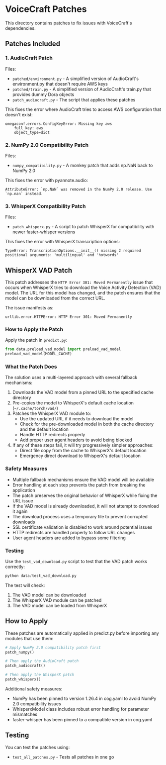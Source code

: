 # VoiceCraft Patches

This directory contains patches to fix issues with VoiceCraft's dependencies.

## Patches Included

### 1. AudioCraft Patch

Files:
- `patched/environment.py` - A simplified version of AudioCraft's environment.py that doesn't require AWS keys
- `patched/train.py` - A simplified version of AudioCraft's train.py that provides dummy Dora objects
- `patch_audiocraft.py` - The script that applies these patches

This fixes the error where AudioCraft tries to access AWS configuration that doesn't exist:
```
omegaconf.errors.ConfigKeyError: Missing key aws
    full_key: aws
    object_type=dict
```

### 2. NumPy 2.0 Compatibility Patch

Files:
- `numpy_compatibility.py` - A monkey patch that adds np.NaN back to NumPy 2.0

This fixes the error with pyannote.audio:
```
AttributeError: `np.NaN` was removed in the NumPy 2.0 release. Use `np.nan` instead.
```

### 3. WhisperX Compatibility Patch

Files:
- `patch_whisperx.py` - A script to patch WhisperX for compatibility with newer faster-whisper versions

This fixes the error with WhisperX transcription options:
```
TypeError: TranscriptionOptions.__init__() missing 2 required positional arguments: 'multilingual' and 'hotwords'
```

## WhisperX VAD Patch

This patch addresses the `HTTP Error 301: Moved Permanently` issue that occurs when WhisperX tries to download the Voice Activity Detection (VAD) model. The URL for this model has changed, and the patch ensures that the model can be downloaded from the correct URL.

The issue manifests as:
```
urllib.error.HTTPError: HTTP Error 301: Moved Permanently
```

### How to Apply the Patch

Apply the patch in `predict.py`:

```python
from data.preload_vad_model import preload_vad_model
preload_vad_model(MODEL_CACHE)
```

### What the Patch Does

The solution uses a multi-layered approach with several fallback mechanisms:

1. Downloads the VAD model from a pinned URL to the specified cache directory
2. Pre-copies the model to WhisperX's default cache location (`~/.cache/torch/vad/`)
3. Patches the WhisperX VAD module to:
   - Use the updated URL if it needs to download the model
   - Check for the pre-downloaded model in both the cache directory and the default location
   - Handle HTTP redirects properly
   - Add proper user agent headers to avoid being blocked
4. If any of these steps fail, it will try progressively simpler approaches:
   - Direct file copy from the cache to WhisperX's default location
   - Emergency direct download to WhisperX's default location

### Safety Measures

- Multiple fallback mechanisms ensure the VAD model will be available
- Error handling at each step prevents the patch from breaking the application
- The patch preserves the original behavior of WhisperX while fixing the URL issue
- If the VAD model is already downloaded, it will not attempt to download it again
- The download process uses a temporary file to prevent corrupted downloads
- SSL certificate validation is disabled to work around potential issues
- HTTP redirects are handled properly to follow URL changes
- User agent headers are added to bypass some filtering

### Testing

Use the `test_vad_download.py` script to test that the VAD patch works correctly:

```python
python data/test_vad_download.py
```

The test will check:
1. The VAD model can be downloaded
2. The WhisperX VAD module can be patched
3. The VAD model can be loaded from WhisperX

## How to Apply

These patches are automatically applied in predict.py before importing any modules that use them:

```python
# Apply NumPy 2.0 compatibility patch first
patch_numpy()

# Then apply the AudioCraft patch
patch_audiocraft()

# Then apply the WhisperX patch
patch_whisperx()
```

Additional safety measures:
- NumPy has been pinned to version 1.26.4 in cog.yaml to avoid NumPy 2.0 compatibility issues
- WhisperxModel class includes robust error handling for parameter mismatches
- faster-whisper has been pinned to a compatible version in cog.yaml

## Testing

You can test the patches using:
- `test_all_patches.py` - Tests all patches in one go 